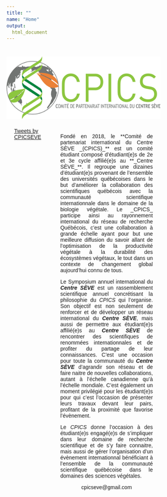 ```yaml
---
title: ""
name: "Home"
output:
  html_document
---
```

<style>
* {
  box-sizing: border-box;
}

body {
  font-family: Arial, Helvetica, sans-serif;
}

/* Style the header */
header {
  padding: 30px;
  text-align: center;
  font-size: 35px;
  color: white;
}

/* Create two columns/boxes that floats next to each other */
nav {
  float: left;
  width: 30%;
  padding: 20px;
}

/* Style the list inside the menu */
nav ul {
  list-style-type: none;
  padding: 0;
}

article {
  float: left;
  padding: 20px;
  width: 70%;
  text-align: justify; 
  text-justify: inter-word;
}

/* Clear floats after the columns */
section:after {
  content: "";
  display: table;
  clear: both;
}

/* Style the footer */
footer {
  padding: 10px;
  text-align: center;
  color: white;
}

/* Responsive layout - makes the two columns/boxes stack on top of each other instead of next to each other, on small screens */
@media (max-width: 600px) {
  nav, article {
    width: 100%;
    height: auto;
  }
}
</style>
<script src="https://kit.fontawesome.com/0af1a424a5.js" crossorigin="anonymous"></script>

#

<img src="images/logo_full.png">

<section>
  <nav>
  <a class="twitter-timeline" data-width="600" data-height="1500" href="https://twitter.com/CPICSEVE?ref_src=twsrc%5Etfw">Tweets by CPICSEVE</a> <script async src="https://platform.twitter.com/widgets.js" charset="utf-8"></script>
  </nav>

  <article>

<center> 



<span style="font-size: 2em"> <p align="center"> [<i class="fab fa-twitter"></i>](https://twitter.com/CPICSEVE) [<i class="fab fa-linkedin-in"></i>](https://www.linkedin.com/company/cpics/about/)
[<i class="fab fa-facebook"></i>](https://www.facebook.com/CPICS-Comit%C3%A9-de-partenariat-international-du-Centre-S%C3%88VE-395275957711442)</span>


</center> 

<p>
Fondé en 2018, le **Comité de partenariat international du Centre SÈVE _(CPICS)_** est un comité étudiant composé d’étudiant(e)s de 2e et 3e cycle affilié(e)s au **_Centre SÈVE_**. Il regroupe une dizaines d’étudiant(e)s provenant de l’ensemble des universités québécoises dans le but d’améliorer la collaboration des scientifiques québécois avec la communauté scientifique internationnale dans le domaine de la biologie végétale. Le _CPICS_ participe ainsi au rayonnement international du réseau de recherche Québécois, c’est une collaboration à grande échelle ayant pour but une meilleure diffusion du savoir allant de l’optimisation de la productivité végétale à la durabilité des écosystèmes végétaux, le tout dans un contexte de changement global aujourd’hui connu de tous. 

Le Symposium annuel international du **_Centre SÈVE_**  est un rassemblement scientifique annuel concrétisant la philosophie du _CPICS_ qui l’organise. Son objectif est non seulement de renforcer et de développer un réseau international du **_Centre SÈVE_**, mais aussi de permettre aux étudiant(e)s affilié(e)s au **_Centre SÈVE_** de rencontrer des scientifiques de renommées internationnales et de profiter du partage de leur connaissances. C’est une occasion pour toute la communauté du **_Centre SÈVE_** d’agrandir son réseau et de faire naitre de nouvelles collaborations, autant à l’échelle canadienne qu’à l’échelle mondiale. C’est également un moment privilégié pour les étudiant(e)s pour qui c’est l’occasion de présenter leurs travaux devant leur pairs, profitant de la proximité que favorise l’évènement. 

Le _CPICS_ donne l’occasion à des étudiant(e)s engagé(e)s de s’impliquer dans leur domaine de recherche scientifique et de s’y faire connaitre, mais aussi de gérer l’organisation d’un évènement internationnal bénéficiant à l’ensemble de la communauté scientifique québécoise dans le domaines des sciences végétales. 
</p>
<center>
<i class="fas fa-envelope"></i> cpicseve@gmail.com
</center>
</article>
</section>
